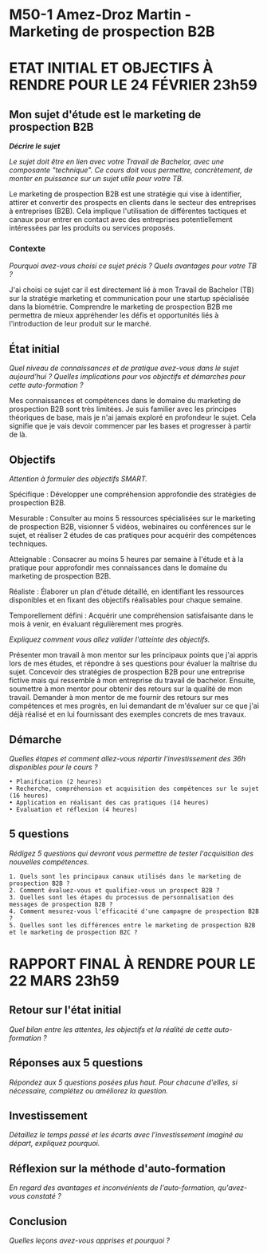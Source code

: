 # M50-1 Amez-Droz Martin - Marketing de prospection B2B

# ETAT INITIAL ET OBJECTIFS À RENDRE POUR LE 24 FÉVRIER 23h59

## Mon sujet d'étude est le marketing de prospection B2B

**_Décrire le sujet_**

_Le sujet doit être en lien avec votre Travail de Bachelor, avec une composante "technique". Ce cours doit vous permettre, concrètement, de monter en puissance sur un sujet utile pour votre TB._ 

Le marketing de prospection B2B est une stratégie qui vise à identifier, attirer et convertir des prospects en clients dans le secteur des entreprises à entreprises (B2B). Cela implique l'utilisation de différentes tactiques et canaux pour entrer en contact avec des entreprises potentiellement intéressées par les produits ou services proposés.

### Contexte

_Pourquoi avez-vous choisi ce sujet précis ? Quels avantages pour votre TB ?_

J'ai choisi ce sujet car il est directement lié à mon Travail de Bachelor (TB) sur la stratégie marketing et communication pour une startup spécialisée dans la biométrie. Comprendre le marketing de prospection B2B me permettra de mieux appréhender les défis et opportunités liés à l'introduction de leur produit sur le marché.
## État initial

_Quel niveau de connaissances et de pratique avez-vous dans le sujet aujourd'hui ? Quelles implications pour vos objectifs et démarches pour cette auto-formation ?_

Mes connaissances et compétences dans le domaine du marketing de prospection B2B sont très limitées. Je suis familier avec les principes théoriques de base, mais je n'ai jamais exploré en profondeur le sujet. Cela signifie que je vais devoir commencer par les bases et progresser à partir de là.

## Objectifs

_Attention à formuler des objectifs SMART._

Spécifique : Développer une compréhension approfondie des stratégies de prospection B2B.

Mesurable : Consulter au moins 5 ressources spécialisées sur le marketing de prospection B2B, visionner 5 vidéos, webinaires ou conférences sur le sujet, et réaliser 2 études de cas pratiques pour acquérir des compétences techniques.

Atteignable : Consacrer au moins 5 heures par semaine à l'étude et à la pratique pour approfondir mes connaissances dans le domaine du marketing de prospection B2B.

Réaliste : Élaborer un plan d'étude détaillé, en identifiant les ressources disponibles et en fixant des objectifs réalisables pour chaque semaine.

Temporellement défini : Acquérir une compréhension satisfaisante dans le mois à venir, en évaluant régulièrement mes progrès.

_Expliquez comment vous allez valider l'atteinte des objectifs._

Présenter mon travail à mon mentor sur les principaux points que j'ai appris lors de mes études, et répondre à ses questions pour évaluer la maîtrise du sujet. Concevoir des stratégies de prospection B2B pour une entreprise fictive mais qui ressemble à mon entreprise du travail de bachelor. Ensuite, soumettre à mon mentor pour obtenir des retours sur la qualité de mon travail. Demander à mon mentor de me fournir des retours sur mes compétences et mes progrès, en lui demandant de m'évaluer sur ce que j'ai déjà réalisé et en lui fournissant des exemples concrets de mes travaux. 

## Démarche

_Quelles étapes et comment allez-vous répartir l'investissement des 36h disponibles pour le cours ?_

	• Planification (2 heures)
	• Recherche, compréhension et acquisition des compétences sur le sujet (16 heures)
	• Application en réalisant des cas pratiques (14 heures)
	• Évaluation et réflexion (4 heures)

## 5 questions

_Rédigez 5 questions qui devront vous permettre de tester l'acquisition des nouvelles compétences._

	1. Quels sont les principaux canaux utilisés dans le marketing de prospection B2B ?
	2. Comment évaluez-vous et qualifiez-vous un prospect B2B ?
	3. Quelles sont les étapes du processus de personnalisation des messages de prospection B2B ?
	4. Comment mesurez-vous l'efficacité d'une campagne de prospection B2B ?
	5. Quelles sont les différences entre le marketing de prospection B2B et le marketing de prospection B2C ?

# RAPPORT FINAL À RENDRE POUR LE 22 MARS 23h59

## Retour sur l'état initial

_Quel bilan entre les attentes, les objectifs et la réalité de cette auto-formation ?_

## Réponses aux 5 questions

_Répondez aux 5 questions posées plus haut. Pour chacune d'elles, si nécessaire, complétez ou améliorez la question._

## Investissement

_Détaillez le temps passé et les écarts avec l'investissement imaginé au départ, expliquez pourquoi._

## Réflexion sur la méthode d'auto-formation

_En regard des avantages et inconvénients de l'auto-formation, qu'avez-vous constaté ?_

## Conclusion

_Quelles leçons avez-vous apprises et pourquoi ?_
